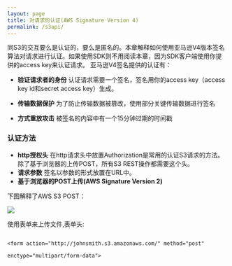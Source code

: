```yaml
---
layout: page
title: 对请求的认证(AWS Signature Version 4)
permalink: /s3api/
---
```


同S3的交互要么是认证的，要么是匿名的。本章解释如何使用亚马逊V4版本签名算法对请求进行认证。如果使用SDK则不用阅读本章，因为SDK客户端使用你提供的access key来认证请求。
亚马逊V4签名提供的认证有：

- **验证请求者的身份** 认证请求需要一个签名，签名用你的access key（access key id和secret access key）生成。

- **传输数据保护** 为了防止传输数据被篡改，使用部分关键传输数据进行签名

- **方式重放攻击** 被签名的内容中有一个15分钟过期的时间戳

### 认证方法

- **http授权头** 在http请求头中放置Authorization是常用的认证S3请求的方法。除了基于浏览器的上传POST，所有S3 REST操作都需要这个头。
- **请求参数** 签名以参数的形式放置在URL中。
- **基于浏览器的POST上传(AWS Signature Version 2)** 

下图解释了AWS S3 POST：

![](http://docs.aws.amazon.com/AmazonS3/latest/dev/images/s3_post.png)


使用表单来上传文件,表单头:

``` 

<form action="http://johnsmith.s3.amazonaws.com/" method="post"

enctype="multipart/form-data">

``` 
  
